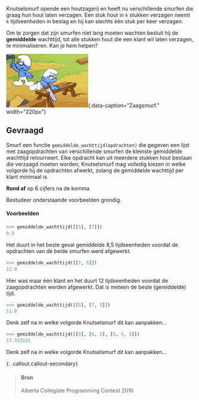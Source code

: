 Knutselsmurf opende een houtzagerij en heeft nu verschillende smurfen die graag hun hout laten verzagen. Een stuk hout in `k` stukken verzagen neemt `k` tijdseenheden in beslag en hij kan slechts één stuk per keer verzagen.

Om te zorgen dat zijn smurfen niet lang moeten wachten besluit hij de **gemiddelde** wachttijd, tot alle stukken hout die een klant wil laten verzagen, te minimaliseren. Kan je hem helpen?

![Zaagsmurf.](media/smurfs.gif "Zaagsmurf."){:data-caption="Zaagsmurf." width="220px"}

## Gevraagd
Smurf een functie `gemiddelde_wachttijd(opdrachten)` die gegeven een lijst met zaagopdrachten van verschillende smurfen de kleinste gemiddelde wachttijd retourneert. Elke opdracht kan uit meerdere stukken hout bestaan die verzaagd moeten worden, Knutselsmurf mag volledig kiezen in welke volgorde hij de opdrachten afwerkt, zolang de gemiddelde wachttijd per klant minimaal is.

**Rond af** op 6 cijfers na de komma.

Bestudeer onderstaande voorbeelden grondig.

#### Voorbeelden

```python
>>> gemiddelde_wachttijd([[5], [7]])
8.5
```

Het duurt in het beste geval gemiddelde 8,5 tijdseenheden voordat de opdrachten van de beide smurfen werd afgewerkt.

```python
>>> gemiddelde_wachttijd([[7, 5]])
12.0
```

Hier was maar één klant en het duurt 12 tijdseenheden voordat de zaagopdrachten werden afgewerkt. Dat is meteen de beste (gemiddelde) tijd.

```python
>>> gemiddelde_wachttijd([[5], [7, 5]])
11.0
```

Denk zelf na in welke volgorde Knutselsmurf dit kan aanpakken...

```python
>>> gemiddelde_wachttijd([[5], [6, 5], [5, 5, 5]])
17.333333
```

Denk zelf na in welke volgorde Knutselsmurf dit kan aanpakken...

{: .callout.callout-secondary}
>#### Bron
> Alberta Collegiate Programming Contest 2016
